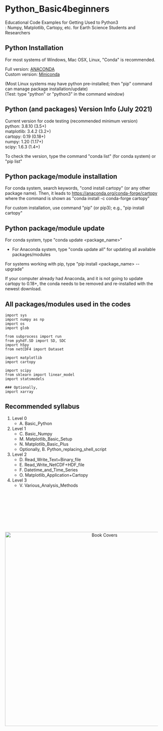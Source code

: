 # Python_Basic4beginners
Educational Code Examples for Getting Used to Python3   
: Numpy, Matplotlib, Cartopy, etc. for Earth Science Students and Researchers

## Python Installation
For most systems of Windows, Mac OSX, Linux, "Conda" is recommended.

Full version: [ANACONDA](https://www.anaconda.com/products/individual)  
Custom version: [Miniconda](https://docs.conda.io/en/latest/miniconda.html)

(Most Linux systems may have python pre-installed; then "pip" command can manage package installation/update)  
(Test: type "python" or "python3" in the command window)  

## Python (and packages) Version Info (July 2021)
Current version for code testing (recommended minimum version)  
python:     3.8.10  (3.5+)  
matplotlib: 3.4.2   (3.2+)  
cartopy:    0.19    (0.18+)  
numpy:      1.20    (1.17+)  
scipy:      1.6.3   (1.4+)  

To check the version, type the command "conda list" (for conda system) or "pip list"  

## Python package/module installation
For conda system, search keywords, "cond install cartopy" (or any other package name). Then, it leads to https://anaconda.org/conda-forge/cartopy where the command is shown as "conda install -c conda-forge cartopy"  

For custom installation, use command "pip" (or pip3); e.g., "pip install cartopy"  

## Python package/module update
For conda system, type "conda update <package_name>"  
  - For Anaconda system, type "conda update all" for updating all available packages/modules  

For systems working with pip, type "pip install <package_name> --upgrade"  

If your computer already had Anaconda, and it is not going to update cartopy to 0.18+, the conda needs to be removed and re-installed with the newest download.

All packages/modules used in the codes
---
   
```
import sys
import numpy as np
import os
import glob

from subprocess import run
from pyhdf.SD import SD, SDC
import h5py
from netCDF4 import Dataset

import matplotlib
import cartopy

import scipy
from sklearn import linear_model
import statsmodels

### Optionally,
import xarray
```

## Recommended syllabus 
1. Level 0
   - A. Basic_Python
2. Level 1
   - C. Basic_Numpy
   - M. Matplotlib_Basic_Setup
   - N. Matplotlib_Basic_Plus 
   - Optionally, B. Python_replacing_shell_script
3. Level 2
   - D. Read_Write_Text+Binary_file
   - E. Read_Write_NetCDF+HDF_file
   - F. Datetime_and_Time_Series
   - O. Matplotlib_Application+Cartopy
4. Level 3
   - V. Various_Analysis_Methods

##

<br/>
<br/>
<br/>
<br/>
<br/>
<br/>

<p align="center">
  <img src="https://github.com/DJ4seasons/Python_Basic4beginners/blob/master/Book_Cover.jpg" width="640" title="Book Covers">
</p>

